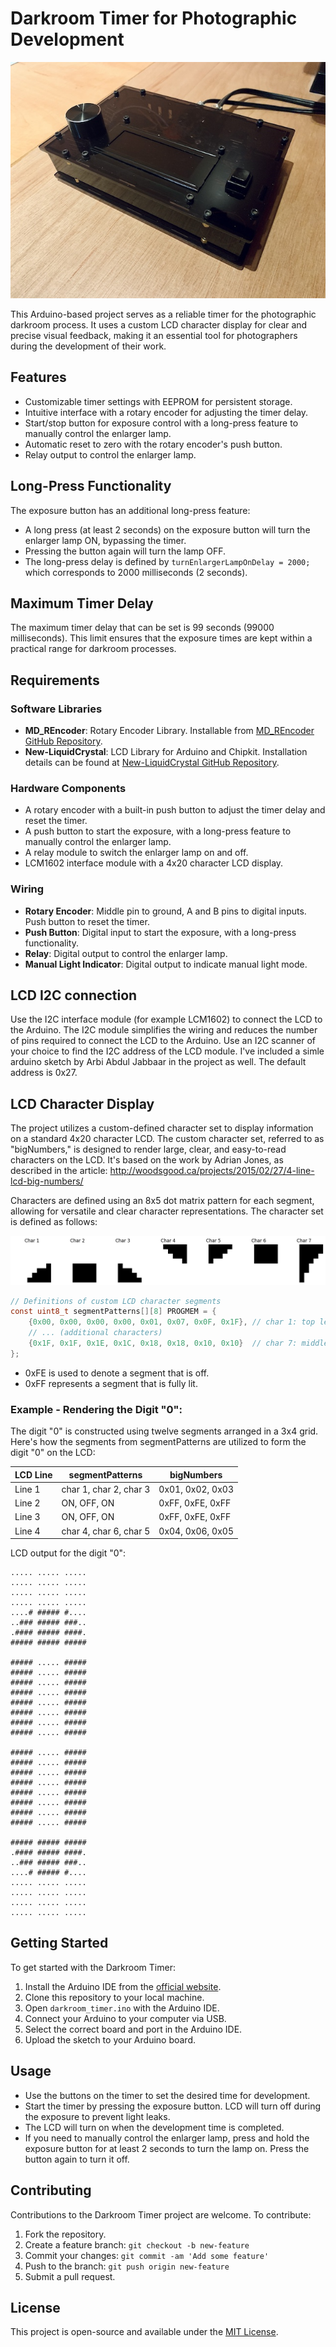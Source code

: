 # Darkroom Timer for Photographic Development

![darkroom timer](./images/darkroom-timer-enclosure.jpg)

This Arduino-based project serves as a reliable timer for the photographic darkroom process. It uses a custom LCD character display for clear and precise visual feedback, making it an essential tool for photographers during the development of their work.

## Features

- Customizable timer settings with EEPROM for persistent storage.
- Intuitive interface with a rotary encoder for adjusting the timer delay.
- Start/stop button for exposure control with a long-press feature to manually control the enlarger lamp.
- Automatic reset to zero with the rotary encoder's push button.
- Relay output to control the enlarger lamp.

## Long-Press Functionality

The exposure button has an additional long-press feature:

- A long press (at least 2 seconds) on the exposure button will turn the enlarger lamp ON, bypassing the timer.
- Pressing the button again will turn the lamp OFF.
- The long-press delay is defined by `turnEnlargerLampOnDelay = 2000;` which corresponds to 2000 milliseconds (2 seconds).

## Maximum Timer Delay

The maximum timer delay that can be set is 99 seconds (99000 milliseconds). This limit ensures that the exposure times are kept within a practical range for darkroom processes.

## Requirements

### Software Libraries
- **MD_REncoder**: Rotary Encoder Library. Installable from [MD_REncoder GitHub Repository](https://github.com/MajicDesigns/MD_REncoder).
- **New-LiquidCrystal**: LCD Library for Arduino and Chipkit. Installation details can be found at [New-LiquidCrystal GitHub Repository](https://github.com/fmalpartida/New-LiquidCrystal).

### Hardware Components
- A rotary encoder with a built-in push button to adjust the timer delay and reset the timer.
- A push button to start the exposure, with a long-press feature to manually control the enlarger lamp.
- A relay module to switch the enlarger lamp on and off.
- LCM1602 interface module with a 4x20 character LCD display.

### Wiring
- **Rotary Encoder**: Middle pin to ground, A and B pins to digital inputs. Push button to reset the timer.
- **Push Button**: Digital input to start the exposure, with a long-press functionality.
- **Relay**: Digital output to control the enlarger lamp.
- **Manual Light Indicator**: Digital output to indicate manual light mode.

## LCD I2C connection
Use the I2C interface module (for example LCM1602) to connect the LCD to the Arduino. The I2C module simplifies the wiring and reduces the number of pins required to connect the LCD to the Arduino. Use an I2C scanner of your choice to find the I2C address of the LCD module. I've included a simle arduino sketch by Arbi Abdul Jabbaar in the project as well. The default address is 0x27.

## LCD Character Display

The project utilizes a custom-defined character set to display information on a standard 4x20 character LCD. The custom character set, referred to as "bigNumbers," is designed to render large, clear, and easy-to-read characters on the LCD. It's based on the work by Adrian Jones, as described in the article: http://woodsgood.ca/projects/2015/02/27/4-line-lcd-big-numbers/

Characters are defined using an 8x5 dot matrix pattern for each segment, allowing for versatile and clear character representations. The character set is defined as follows:

![segment patterns](./images/segmentPatterns.png)

```c
// Definitions of custom LCD character segments
const uint8_t segmentPatterns[][8] PROGMEM = {
    {0x00, 0x00, 0x00, 0x00, 0x01, 0x07, 0x0F, 0x1F}, // char 1: top left triangle
    // ... (additional characters)
    {0x1F, 0x1F, 0x1E, 0x1C, 0x18, 0x18, 0x10, 0x10}  // char 7: middle right triangle
};

```
- 0xFE is used to denote a segment that is off.
- 0xFF represents a segment that is fully lit.

### Example - Rendering the Digit "0":
The digit "0" is constructed using twelve segments arranged in a 3x4 grid. Here's how the segments from segmentPatterns are utilized to form the digit "0" on the LCD:

|  LCD Line  |   segmentPatterns   |    bigNumbers     |
| ------ | ---------------------- | ---------------- |
| Line 1 | char 1, char 2, char 3 | 0x01, 0x02, 0x03 |
| Line 2 | ON, OFF, ON            | 0xFF, 0xFE, 0xFF |
| Line 3 | ON, OFF, ON            | 0xFF, 0xFE, 0xFF |
| Line 4 | char 4, char 6, char 5 | 0x04, 0x06, 0x05 |

LCD output for the digit "0":

```
..... ..... .....
..... ..... .....
..... ..... .....
..... ..... .....
....# ##### #....
..### ##### ###..
.#### ##### ####.
##### ##### #####

##### ..... #####
##### ..... #####
##### ..... #####
##### ..... #####
##### ..... #####
##### ..... #####
##### ..... #####
##### ..... #####

##### ..... #####
##### ..... #####
##### ..... #####
##### ..... #####
##### ..... #####
##### ..... #####
##### ..... #####
##### ..... #####

##### ##### #####
.#### ##### ####.
..### ##### ###..
....# ##### #....
..... ..... .....
..... ..... .....
..... ..... .....
..... ..... .....
```

## Getting Started

To get started with the Darkroom Timer:

1. Install the Arduino IDE from the [official website](https://www.arduino.cc/en/software).
2. Clone this repository to your local machine.
3. Open `darkroom_timer.ino` with the Arduino IDE.
4. Connect your Arduino to your computer via USB.
5. Select the correct board and port in the Arduino IDE.
6. Upload the sketch to your Arduino board.

## Usage

- Use the buttons on the timer to set the desired time for development.
- Start the timer by pressing the exposure button. LCD will turn off during the exposure to prevent light leaks.
- The LCD will turn on when the development time is completed.
- If you need to manually control the enlarger lamp, press and hold the exposure button for at least 2 seconds to turn the lamp on. Press the button again to turn it off.

## Contributing

Contributions to the Darkroom Timer project are welcome. To contribute:

1. Fork the repository.
2. Create a feature branch: `git checkout -b new-feature`
3. Commit your changes: `git commit -am 'Add some feature'`
4. Push to the branch: `git push origin new-feature`
5. Submit a pull request.

## License

This project is open-source and available under the [MIT License](LICENSE.md).
